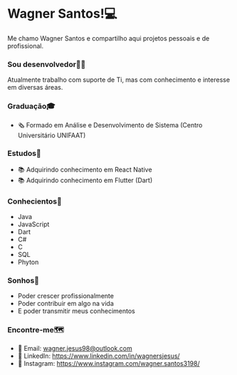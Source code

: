 # Wagner Santos!💻

Me chamo Wagner Santos e compartilho aqui projetos pessoais e de profissional.

### Sou desenvolvedor👨‍💻

Atualmente trabalho com suporte de Ti, mas com conhecimento e interesse em diversas áreas.

### Graduação🎓

- 🗞 Formado em Análise e Desenvolvimento de Sistema (Centro Universitário UNIFAAT)

### Estudos📖

- 📚 Adquirindo conhecimento em React Native
- 📚 Adquirindo conhecimento em Flutter (Dart)

### Conhecientos💾

- Java
- JavaScript
- Dart
- C#
- C
- SQL
- Phyton

### Sonhos🔮

- Poder crescer profissionalmente
- Poder contribuir em algo na vida
- E poder transmitir meus conhecimentos 

### Encontre-me🗺

- 📩 Email: wagner.jesus98@outlook.com
- 💼 LinkedIn: https://www.linkedin.com/in/wagnersjesus/
- 🔗 Instagram: https://www.instagram.com/wagner.santos3198/

